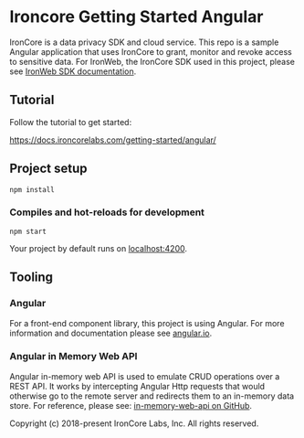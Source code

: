 # Ironcore Getting Started Angular

IronCore is a data privacy SDK and cloud service. This repo is a sample Angular application that uses IronCore to grant, monitor and revoke access to sensitive data. For IronWeb, the IronCore SDK used in this project, please see [IronWeb SDK documentation](https://docs.ironcorelabs.com/ironweb-sdk/overview).

## Tutorial

Follow the tutorial to get started:

https://docs.ironcorelabs.com/getting-started/angular/

## Project setup

```
npm install
```

### Compiles and hot-reloads for development

```
npm start
```

Your project by default runs on [localhost:4200](http://localhost:4200/).

## Tooling

### Angular

For a front-end component library, this project is using Angular. For more information and documentation please see [angular.io](https://angular.io/).

### Angular in Memory Web API

Angular in-memory web API is used to emulate CRUD operations over a REST API. It works by intercepting Angular Http requests that would otherwise go to the remote server and redirects them to an in-memory data store. For reference, please see: [in-memory-web-api on GitHub](https://github.com/angular/in-memory-web-api).

Copyright (c)  2018-present  IronCore Labs, Inc.
All rights reserved.
